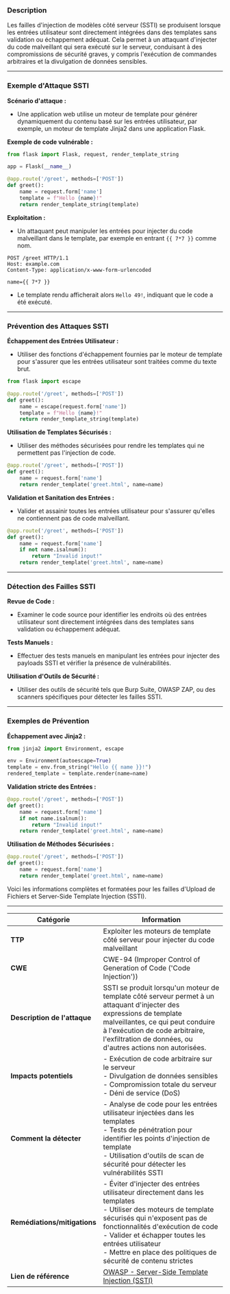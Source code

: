### Description

Les failles d'injection de modèles côté serveur (SSTI) se produisent lorsque les entrées utilisateur sont directement intégrées dans des templates sans validation ou échappement adéquat. Cela permet à un attaquant d'injecter du code malveillant qui sera exécuté sur le serveur, conduisant à des compromissions de sécurité graves, y compris l'exécution de commandes arbitraires et la divulgation de données sensibles.

---
### Exemple d'Attaque SSTI

**Scénario d'attaque :**

- Une application web utilise un moteur de template pour générer dynamiquement du contenu basé sur les entrées utilisateur, par exemple, un moteur de template Jinja2 dans une application Flask.

**Exemple de code vulnérable :**

```python
from flask import Flask, request, render_template_string

app = Flask(__name__)

@app.route('/greet', methods=['POST'])
def greet():
    name = request.form['name']
    template = f"Hello {name}!"
    return render_template_string(template)
```

**Exploitation :**
   - Un attaquant peut manipuler les entrées pour injecter du code malveillant dans le template, par exemple en entrant `{{ 7*7 }}` comme nom.

```http
POST /greet HTTP/1.1
Host: example.com
Content-Type: application/x-www-form-urlencoded

name={{ 7*7 }}
```

   - Le template rendu afficherait alors `Hello 49!`, indiquant que le code a été exécuté.

---
### Prévention des Attaques SSTI

**Échappement des Entrées Utilisateur :**

- Utiliser des fonctions d'échappement fournies par le moteur de template pour s'assurer que les entrées utilisateur sont traitées comme du texte brut.

```python
from flask import escape

@app.route('/greet', methods=['POST'])
def greet():
    name = escape(request.form['name'])
    template = f"Hello {name}!"
    return render_template_string(template)
```

**Utilisation de Templates Sécurisés :**

- Utiliser des méthodes sécurisées pour rendre les templates qui ne permettent pas l'injection de code.

```python
@app.route('/greet', methods=['POST'])
def greet():
    name = request.form['name']
    return render_template('greet.html', name=name)
```

**Validation et Sanitation des Entrées :**

- Valider et assainir toutes les entrées utilisateur pour s'assurer qu'elles ne contiennent pas de code malveillant.

```python
@app.route('/greet', methods=['POST'])
def greet():
    name = request.form['name']
    if not name.isalnum():
        return "Invalid input!"
    return render_template('greet.html', name=name)
```

---
### Détection des Failles SSTI

**Revue de Code :**

- Examiner le code source pour identifier les endroits où des entrées utilisateur sont directement intégrées dans des templates sans validation ou échappement adéquat.

**Tests Manuels :**

- Effectuer des tests manuels en manipulant les entrées pour injecter des payloads SSTI et vérifier la présence de vulnérabilités.

**Utilisation d'Outils de Sécurité :**

- Utiliser des outils de sécurité tels que Burp Suite, OWASP ZAP, ou des scanners spécifiques pour détecter les failles SSTI.

---
### Exemples de Prévention

**Échappement avec Jinja2 :**

```python
from jinja2 import Environment, escape

env = Environment(autoescape=True)
template = env.from_string("Hello {{ name }}!")
rendered_template = template.render(name=name)
```

**Validation stricte des Entrées :**

```python
@app.route('/greet', methods=['POST'])
def greet():
    name = request.form['name']
    if not name.isalnum():
        return "Invalid input!"
    return render_template('greet.html', name=name)
```

**Utilisation de Méthodes Sécurisées :**

```python
@app.route('/greet', methods=['POST'])
def greet():
    name = request.form['name']
    return render_template('greet.html', name=name)
```

Voici les informations complètes et formatées pour les failles d'Upload de Fichiers et Server-Side Template Injection (SSTI).

---

| Catégorie                    | Information                                                                                                                                                                                                                                                                                                      |
| ---------------------------- | ---------------------------------------------------------------------------------------------------------------------------------------------------------------------------------------------------------------------------------------------------------------------------------------------------------------- |
| **TTP**                      | Exploiter les moteurs de template côté serveur pour injecter du code malveillant                                                                                                                                                                                                                                 |
| **CWE**                      | CWE-94 (Improper Control of Generation of Code ('Code Injection'))                                                                                                                                                                                                                                               |
| **Description de l'attaque** | SSTI se produit lorsqu'un moteur de template côté serveur permet à un attaquant d'injecter des expressions de template malveillantes, ce qui peut conduire à l'exécution de code arbitraire, l'exfiltration de données, ou d'autres actions non autorisées.                                                      |
| **Impacts potentiels**       | - Exécution de code arbitraire sur le serveur<br>- Divulgation de données sensibles<br>- Compromission totale du serveur<br>- Déni de service (DoS)                                                                                                                                                              |
| **Comment la détecter**      | - Analyse de code pour les entrées utilisateur injectées dans les templates<br>- Tests de pénétration pour identifier les points d'injection de template<br>- Utilisation d'outils de scan de sécurité pour détecter les vulnérabilités SSTI                                                                     |
| **Remédiations/mitigations** | - Éviter d'injecter des entrées utilisateur directement dans les templates<br>- Utiliser des moteurs de template sécurisés qui n'exposent pas de fonctionnalités d'exécution de code<br>- Valider et échapper toutes les entrées utilisateur<br>- Mettre en place des politiques de sécurité de contenu strictes |
| **Lien de référence**        | [OWASP - Server-Side Template Injection (SSTI)](https://owasp.org/www-community/attacks/Server_Side_Template_Injection)                                                                                                                                                                                          |
